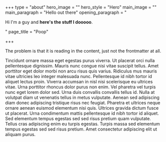 +++
type = "about"
hero_image = ""
hero_style = "Hero"
main_image = ""
main_paragraph = "Hello out there"
opening_paragraph = "<p>Hi I'm a guy and <strong>here's the stuff I dooooo</strong>. </p>"
page_title = "Poop"

+++

The problem is that it is reading in the content, just not the frontmatter at all.

Tincidunt ornare massa eget egestas purus viverra. Ut placerat orci nulla pellentesque dignissim. Mauris nunc congue nisi vitae suscipit tellus. Amet porttitor eget dolor morbi non arcu risus quis varius. Ridiculus mus mauris vitae ultricies leo integer malesuada nunc. Pellentesque id nibh tortor id aliquet lectus proin. Viverra accumsan in nisl nisi scelerisque eu ultrices vitae. Urna porttitor rhoncus dolor purus non enim. Vel pharetra vel turpis nunc eget lorem dolor sed. Urna duis convallis convallis tellus id. Nulla at volutpat diam ut venenatis tellus in metus vulputate. Aenean sed adipiscing diam donec adipiscing tristique risus nec feugiat. Pharetra et ultrices neque ornare aenean euismod elementum nisi quis. Ultrices gravida dictum fusce ut placerat. Urna condimentum mattis pellentesque id nibh tortor id aliquet. Sed elementum tempus egestas sed sed risus pretium quam vulputate. Tellus cras adipiscing enim eu turpis egestas. Turpis massa sed elementum tempus egestas sed sed risus pretium. Amet consectetur adipiscing elit ut aliquam purus.
